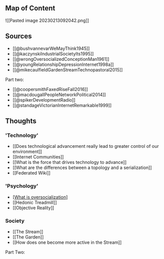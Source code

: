 
## Map of Content

![[Pasted image 20230213092042.png]]

## Sources

-  [[@bushvannevarWeMayThink1945]]
- [[@kaczynskiIndustrialSocietyIts1995]]
- [[@wrongOversocializedConceptionMan1961]]
- [[@youngRelationshipDepressionInternet1998a]]
- [[@mikecaulfieldGardenStreamTechnopastoral2015]]

Part two:
- [[@coopersmithFaxedRiseFall2016]]
- [[@macdougallPeopleNetworkPolitical2014]]
- [[@spikerDevelopmentRadio]]
- [[@standageVictorianInternetRemarkable1999]]

## Thoughts

### 'Technology'

- [[Does technological advancement really lead to greater control of our environment]]
- [[Internet Communities]]
- [[What is the force that drives technology to advance]]
- [[What are the differences between a topology and a serialization]]
- [[Federated Wiki]]

### 'Psychology'
- [[What is oversocialization]](https://sci-hub.ru/10.2307/2089854)
- [[Hedonic Treadmill]]
- [[Objective Reality]]

### Society
- [[The Stream]]
- [[The Garden]]
- [[How does one become more active in the Stream]]

Part Two:

